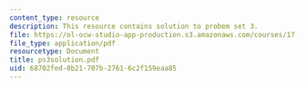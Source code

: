 ```yaml
---
content_type: resource
description: This resource contains solution to probem set 3.
file: https://ol-ocw-studio-app-production.s3.amazonaws.com/courses/17-881-game-theory-and-political-theory-fall-2004/68702fed0b21707b27616c2f159eaa85_ps3solution.pdf
file_type: application/pdf
resourcetype: Document
title: ps3solution.pdf
uid: 68702fed-0b21-707b-2761-6c2f159eaa85
---
```

